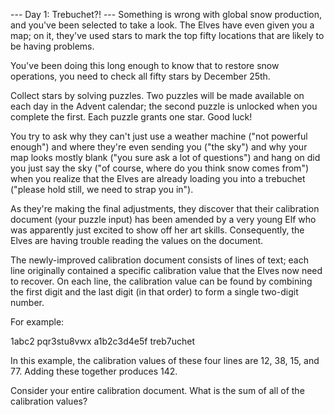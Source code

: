 --- Day 1: Trebuchet?! ---
Something is wrong with global snow production, and you've been selected to 
take a look. The Elves have even given you a map; on it, they've used stars 
to mark the top fifty locations that are likely to be having problems.

You've been doing this long enough to know that to restore snow operations, 
you need to check all fifty stars by December 25th.

Collect stars by solving puzzles. Two puzzles will be made available on 
each day in the Advent calendar; the second puzzle is unlocked when you 
complete the first. Each puzzle grants one star. Good luck!

You try to ask why they can't just use a weather machine ("not powerful enough") 
and where they're even sending you ("the sky") and why your map looks 
mostly blank ("you sure ask a lot of questions") and hang on did you just say 
the sky ("of course, where do you think snow comes from") when you realize 
that the Elves are already loading you into a trebuchet ("please hold 
still, we need to strap you in").

As they're making the final adjustments, they discover that their calibration 
document (your puzzle input) has been amended by a very young Elf who was 
apparently just excited to show off her art skills. Consequently, the Elves 
are having trouble reading the values on the document.

The newly-improved calibration document consists of lines of text; each line 
originally contained a specific calibration value that the Elves now need 
to recover. On each line, the calibration value can be found by combining the 
first digit and the last digit (in that order) to form a single 
two-digit number.

For example:

1abc2
pqr3stu8vwx
a1b2c3d4e5f
treb7uchet

In this example, the calibration values of these four lines 
are 12, 38, 15, and 77. Adding these together produces 142.

Consider your entire calibration document. What is the sum of all of the 
calibration values?